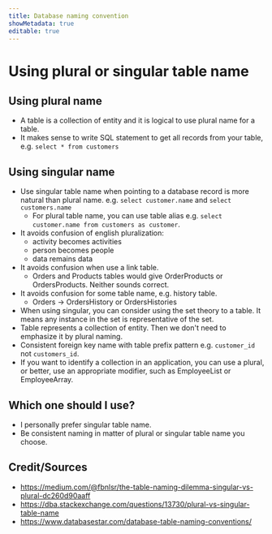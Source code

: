 ```yaml
---
title: Database naming convention
showMetadata: true
editable: true
---
```


# Using plural or singular table name

## Using plural name

- A table is a collection of entity and it is logical to use plural name for a table.
- It makes sense to write SQL statement to get all records from your table, e.g. `select * from customers`

## Using singular name

- Use singular table name when pointing to a database record is more natural than plural name. e.g.
  `select customer.name` and `select customers.name`
  - For plural table name, you can use table alias e.g. `select customer.name from customers as customer`.
- It avoids confusion of english pluralization:
  - activity becomes activities
  - person becomes people
  - data remains data
- It avoids confusion when use a link table.
  - Orders and Products tables would give OrderProducts or OrdersProducts. Neither sounds correct.
- It avoids confusion for some table name, e.g. history table.
  - Orders -> OrdersHistory or OrdersHistories
- When using singular, you can consider using the set theory to a table.
  It means any instance in the set is representative of the set.
- Table represents a collection of entity. Then we don't need to emphasize it by plural naming.
- Consistent foreign key name with table prefix pattern e.g. `customer_id` not `customers_id`.
- If you want to identify a collection in an application, you can use a plural, or better, use an appropriate modifier, such as EmployeeList or EmployeeArray.

## Which one should I use?

- I personally prefer singular table name.
- Be consistent naming in matter of plural or singular table name you choose.

## Credit/Sources

- https://medium.com/@fbnlsr/the-table-naming-dilemma-singular-vs-plural-dc260d90aaff
- https://dba.stackexchange.com/questions/13730/plural-vs-singular-table-name
- https://www.databasestar.com/database-table-naming-conventions/
